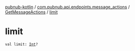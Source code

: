 [pubnub-kotlin](../../index.md) / [com.pubnub.api.endpoints.message_actions](../index.md) / [GetMessageActions](index.md) / [limit](./limit.md)

# limit

`val limit: `[`Int`](https://kotlinlang.org/api/latest/jvm/stdlib/kotlin/-int/index.html)`?`
